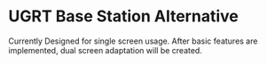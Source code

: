 #  UGRT Base Station Alternative

Currently Designed for single screen usage. After basic features are implemented, dual screen adaptation will be created.